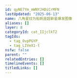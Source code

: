 ```yaml
---
id: qyNE7Ym_mWNYJHDiCrMFN
lastUpdated: "2025-06-13"
name: 八角星纹为船帆座超新星爆发图像
aliases: []
layer: 8
categoryId: cat_IIjclkT2
tagIds:
  - tag_OvpPGYP_
  - tag_LIVeX1-t
nsfw: false
parent: ""
relatedEntries: []
timelineEvents: []
titledLinks: []
---
```


